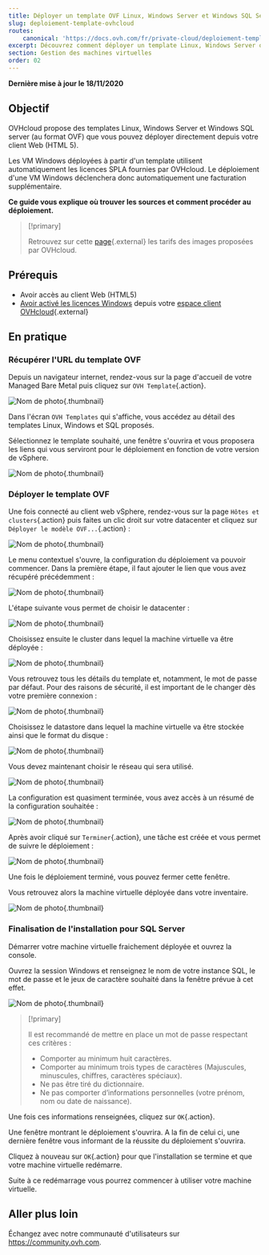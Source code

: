 ```yaml
---
title: Déployer un template OVF Linux, Windows Server et Windows SQL Server
slug: deploiement-template-ovhcloud
routes:
    canonical: 'https://docs.ovh.com/fr/private-cloud/deploiement-template-ovh/'
excerpt: Découvrez comment déployer un template Linux, Windows Server ou Windows SQL Server
section: Gestion des machines virtuelles
order: 02
---
```


**Dernière mise à jour le 18/11/2020**

## Objectif

OVHcloud propose des templates Linux, Windows Server et Windows SQL server (au format OVF) que vous pouvez déployer directement depuis votre client Web (HTML 5).

Les VM Windows déployées à partir d'un template utilisent automatiquement les licences SPLA fournies par OVHcloud. Le déploiement d'une VM Windows déclenchera donc automatiquement une facturation supplémentaire.

**Ce guide vous explique où trouver les sources et comment procéder au déploiement.**

> [!primary]
> 
> Retrouvez sur cette [page](https://www.ovhcloud.com/fr/managed-bare-metal/options/){.external} les tarifs des images proposées par OVHcloud.
>

## Prérequis

- Avoir accès au client Web (HTML5)
- [Avoir activé les licences Windows](../manager-ovhcloud/#licence-windows) depuis votre [espace client OVHcloud](https://www.ovh.com/auth/?action=gotomanager&from=https://www.ovh.com/fr/&ovhSubsidiary=fr){.external}


## En pratique

### Récupérer l'URL du template OVF

Depuis un navigateur internet, rendez-vous sur la page d'accueil de votre Managed Bare Metal puis cliquez sur `OVH Template`{.action}.

![Nom de photo](images/gatewayssl.png){.thumbnail}

Dans l'écran `OVH Templates` qui s'affiche, vous accédez au détail des templates Linux, Windows et SQL proposés. 

Sélectionnez le template souhaité, une fenêtre s'ouvrira et vous proposera les liens qui vous serviront pour le déploiement en fonction de votre version de vSphere.

![Nom de photo](images/copylink.png){.thumbnail}


### Déployer le template OVF

Une fois connecté au client web vSphere, rendez-vous sur la page `Hôtes et clusters`{.action} puis faites un clic droit sur votre datacenter et cliquez sur `Déployer le modèle OVF...`{.action} :

![Nom de photo](images/01selectdeploy.png){.thumbnail}

Le menu contextuel s'ouvre, la configuration du déploiement va pouvoir commencer. Dans la première étape, il faut ajouter le lien que vous avez récupéré précédemment :

![Nom de photo](images/02puturl.png){.thumbnail}

L'étape suivante vous permet de choisir le datacenter :

![Nom de photo](images/03selectdatacenter.png){.thumbnail}

Choisissez ensuite le cluster dans lequel la machine virtuelle va être déployée :

![Nom de photo](images/04selectcluster.png){.thumbnail}

Vous retrouvez tous les détails du template et, notamment, le mot de passe par défaut. Pour des raisons de sécurité, il est important de le changer dès votre première connexion :

![Nom de photo](images/05detailstemplate.png){.thumbnail}

Choisissez le datastore dans lequel la machine virtuelle va être stockée ainsi que le format du disque :

![Nom de photo](images/06selectdatastore.png){.thumbnail}

Vous devez maintenant choisir le réseau qui sera utilisé.

![Nom de photo](images/07selectnetwork.png){.thumbnail}

La configuration est quasiment terminée, vous avez accès à un résumé de la configuration souhaitée :

![Nom de photo](images/08resume.png){.thumbnail}

Après avoir cliqué sur `Terminer`{.action}, une tâche est créée et vous permet de suivre le déploiement :

![Nom de photo](images/09startdeploy.png){.thumbnail}

Une fois le déploiement terminé, vous pouvez fermer cette fenêtre.

Vous retrouvez alors la machine virtuelle déployée dans votre inventaire.

![Nom de photo](images/10inventory.png){.thumbnail}

### Finalisation de l'installation pour SQL Server

Démarrer votre machine virtuelle fraichement déployée et ouvrez la console.

Ouvrez la session Windows et renseignez le nom de votre instance SQL, le mot de passe et le jeux de caractère souhaité dans la fenêtre prévue à cet effet.

![Nom de photo](images/sqlinformations.png){.thumbnail}


> [!primary]
> 
> Il est recommandé de mettre en place un mot de passe respectant ces critères :
> 
> * Comporter au minimum huit caractères.
> * Comporter au minimum trois types de caractères (Majuscules, minuscules, chiffres, caractères spéciaux).
> * Ne pas être tiré du dictionnaire.
> * Ne pas comporter d’informations personnelles (votre prénom, nom ou date de naissance).
>

Une fois ces informations renseignées, cliquez sur `OK`{.action}.

Une fenêtre montrant le déploiement s'ouvrira. A la fin de celui ci, une dernière fenêtre vous informant de la réussite du déploiement s'ouvrira.

Cliquez à nouveau sur `OK`{.action} pour que l'installation se termine et que votre machine virtuelle redémarre.

Suite à ce redémarrage vous pourrez commencer à utiliser votre machine virtuelle.


## Aller plus loin

Échangez avec notre communauté d'utilisateurs sur <https://community.ovh.com>.
